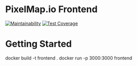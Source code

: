 # PixelMap.io Frontend
[![Maintainability](https://api.codeclimate.com/v1/badges/d95af311aa00f615b7d7/maintainability)](https://codeclimate.com/github/Pixel-Map/frontend/maintainability)
[![Test Coverage](https://api.codeclimate.com/v1/badges/d95af311aa00f615b7d7/test_coverage)](https://codeclimate.com/github/Pixel-Map/frontend/test_coverage)

# Getting Started
docker build -t frontend .
docker run -p 3000:3000 frontend

